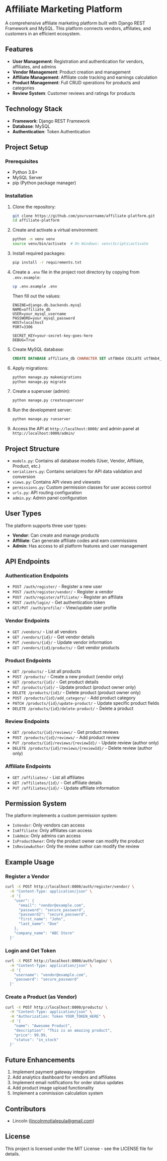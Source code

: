 # Affiliate Marketing Platform

A comprehensive affiliate marketing platform built with Django REST Framework and MySQL. This platform connects vendors, affiliates, and customers in an efficient ecosystem.

## Features

- **User Management**: Registration and authentication for vendors, affiliates, and admins
- **Vendor Management**: Product creation and management
- **Affiliate Management**: Affiliate code tracking and earnings calculation
- **Product Management**: Full CRUD operations for products and categories
- **Review System**: Customer reviews and ratings for products

## Technology Stack

- **Framework**: Django REST Framework
- **Database**: MySQL
- **Authentication**: Token Authentication

## Project Setup

### Prerequisites

- Python 3.8+
- MySQL Server
- pip (Python package manager)

### Installation

1. Clone the repository:
   ```bash
   git clone https://github.com/yourusername/affiliate-platform.git
   cd affiliate-platform
   ```

2. Create and activate a virtual environment:
   ```bash
   python -m venv venv
   source venv/bin/activate  # On Windows: venv\Scripts\activate
   ```

3. Install required packages:
   ```bash
   pip install -r requirements.txt
   ```

4. Create a `.env` file in the project root directory by copying from `.env.example`:
   ```bash
   cp .env.example .env
   ```
   
   Then fill out the values:
   ```
   ENGINE=django.db.backends.mysql
   NAME=affiliate_db
   USER=your_mysql_username
   PASSWORD=your_mysql_password
   HOST=localhost
   PORT=3306
   
   SECRET_KEY=your-secret-key-goes-here
   DEBUG=True
   ```

5. Create MySQL database:
   ```sql
   CREATE DATABASE affiliate_db CHARACTER SET utf8mb4 COLLATE utf8mb4_unicode_ci;
   ```

6. Apply migrations:
   ```bash
   python manage.py makemigrations
   python manage.py migrate
   ```

7. Create a superuser (admin):
   ```bash
   python manage.py createsuperuser
   ```

8. Run the development server:
   ```bash
   python manage.py runserver
   ```

9. Access the API at `http://localhost:8000/` and admin panel at `http://localhost:8000/admin/`

## Project Structure

- `models.py`: Contains all database models (User, Vendor, Affiliate, Product, etc.)
- `serializers.py`: Contains serializers for API data validation and conversion
- `views.py`: Contains API views and viewsets
- `permissions.py`: Custom permission classes for user access control
- `urls.py`: API routing configuration
- `admin.py`: Admin panel configuration

## User Types

The platform supports three user types:
- **Vendor**: Can create and manage products
- **Affiliate**: Can generate affiliate codes and earn commissions
- **Admin**: Has access to all platform features and user management

## API Endpoints

### Authentication Endpoints
- `POST /auth/register/` - Register a new user
- `POST /auth/register/vendor/` - Register a vendor
- `POST /auth/register/affiliate/` - Register an affiliate
- `POST /auth/login/` - Get authentication token
- `GET/PUT /auth/profile/` - View/update user profile

### Vendor Endpoints
- `GET /vendors/` - List all vendors
- `GET /vendors/{id}/` - Get vendor details
- `PUT /vendors/{id}/` - Update vendor information
- `GET /vendors/{id}/products/` - Get vendor products

### Product Endpoints
- `GET /products/` - List all products
- `POST /products/` - Create a new product (vendor only)
- `GET /products/{id}/` - Get product details
- `PUT /products/{id}/` - Update product (product owner only)
- `DELETE /products/{id}/` - Delete product (product owner only)
- `POST /products/{id}/add_category/` - Add product category
- `PATCH /products/{id}/update-product/` - Update specific product fields
- `DELETE /products/{id}/delete-product/` - Delete a product

### Review Endpoints
- `GET /products/{id}/reviews/` - Get product reviews
- `POST /products/{id}/reviews/` - Add product review
- `PUT /products/{id}/reviews/{reviewId}/` - Update review (author only)
- `DELETE /products/{id}/reviews/{reviewId}/` - Delete review (author only)

### Affiliate Endpoints
- `GET /affiliates/` - List all affiliates
- `GET /affiliates/{id}/` - Get affiliate details
- `PUT /affiliates/{id}/` - Update affiliate information

## Permission System

The platform implements a custom permission system:
- `IsVendor`: Only vendors can access
- `IsAffiliate`: Only affiliates can access
- `IsAdmin`: Only admins can access
- `IsProductOwner`: Only the product owner can modify the product
- `IsReviewAuthor`: Only the review author can modify the review

## Example Usage

### Register a Vendor
```bash
curl -X POST http://localhost:8000/auth/register/vendor/ \
  -H "Content-Type: application/json" \
  -d '{
    "user": {
      "email": "vendor@example.com",
      "password": "secure_password",
      "password2": "secure_password",
      "first_name": "John",
      "last_name": "Doe"
    },
    "company_name": "ABC Store"
  }'
```

### Login and Get Token
```bash
curl -X POST http://localhost:8000/auth/login/ \
  -H "Content-Type: application/json" \
  -d '{
    "username": "vendor@example.com",
    "password": "secure_password"
  }'
```

### Create a Product (as Vendor)
```bash
curl -X POST http://localhost:8000/products/ \
  -H "Content-Type: application/json" \
  -H "Authorization: Token YOUR_TOKEN_HERE" \
  -d '{
    "name": "Awesome Product",
    "description": "This is an amazing product",
    "price": 99.99,
    "status": "in_stock"
  }'
```

## Future Enhancements

1. Implement payment gateway integration
2. Add analytics dashboard for vendors and affiliates
3. Implement email notifications for order status updates
4. Add product image upload functionality
5. Implement a commission calculation system

## Contributors

- Lincoln (lincolnmotlalepula@gmail.com)

## License

This project is licensed under the MIT License - see the LICENSE file for details.
